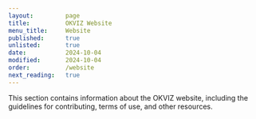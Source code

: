 ```yaml
---
layout:         page
title:          OKVIZ Website
menu_title:     Website
published:      true
unlisted:       true
date:           2024-10-04
modified:       2024-10-04
order:          /website
next_reading:   true
---
```


This section contains information about the OKVIZ website, including the guidelines for contributing, terms of use, and other resources.